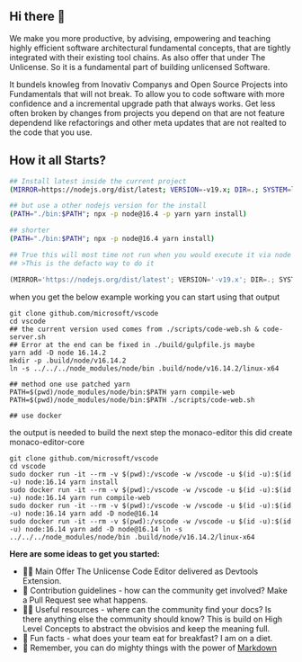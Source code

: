 ## Hi there 👋
We make you more productive, by advising, empowering and teaching highly efficient software architectural fundamental concepts, 
that are tightly integrated with their existing tool chains. As also offer that under The Unlicense. So it is a fundamental part
of building unlicensed Software.

It bundels knowleg from Inovativ Companys and Open Source Projects into Fundamentals that will not break. To allow you to code software
with more confidence and a incremental upgrade path that always works. Get less often broken by changes from projects you depend on that
are not feature dependend like refactorings and other meta updates that are not realted to the code that you use.


## How it all Starts?
```sh
## Install latest inside the current project
(MIRROR=https://nodejs.org/dist/latest; VERSION=-v19.x; DIR=.; SYSTEM=linux-x64; FILENAME=$(curl -s -L ${MIRROR}${VERSION} | grep 'tar.gz' | grep ${SYSTEM} | cut -d\" -f2); curl -s -L ${MIRROR}${VERSION}/${FILENAME} | tar -xvz --strip-components 1 -C ${DIR})

## but use a other nodejs version for the install
(PATH="./bin:$PATH"; npx -p node@16.4 -p yarn yarn install)

## shorter
(PATH="./bin:$PATH"; npx -p node@16.4 yarn install)

## True this will most time not run when you would execute it via node but your packaging for none nodejs usage 
## >This is the defacto way to do it
```

```ts
(MIRROR='https://nodejs.org/dist/latest'; VERSION='-v19.x'; DIR=.; SYSTEM='linux-x64'; FILENAME=${(await (await fetch(`${MIRROR}${VERSION}`)).text()).split('\n').find(line=>line.indexOf(SYSTEM) && line.indexOf('tar.gz')).split('"')[1]})
```


when you get the below example working you can start using that output 
```
git clone github.com/microsoft/vscode
cd vscode
## the current version used comes from ./scripts/code-web.sh & code-server.sh 
## Error at the end can be fixed in ./build/gulpfile.js maybe
yarn add -D node 16.14.2
mkdir -p .build/node/v16.14.2
ln -s ../../../node_modules/node/bin .build/node/v16.14.2/linux-x64

## method one use patched yarn
PATH=$(pwd)/node_modules/node/bin:$PATH yarn compile-web
PATH=$(pwd)/node_modules/node/bin:$PATH ./scripts/code-web.sh

## use docker

```

the output is needed to build the next step the monaco-editor this did create monaco-editor-core

```
git clone github.com/microsoft/vscode
cd vscode
sudo docker run -it --rm -v $(pwd):/vscode -w /vscode -u $(id -u):$(id -u) node:16.14 yarn install 
sudo docker run -it --rm -v $(pwd):/vscode -w /vscode -u $(id -u):$(id -u) node:16.14 yarn run compile-web
sudo docker run -it --rm -v $(pwd):/vscode -w /vscode -u $(id -u):$(id -u) node:16.14 yarn add -D node@16.14
sudo docker run -it --rm -v $(pwd):/vscode -w /vscode -u $(id -u):$(id -u) node:16.14 yarn add -D node@16.14 ln -s ../../../node_modules/node/bin .build/node/v16.14.2/linux-x64
```


**Here are some ideas to get you started:**

- 🙋‍♀️ Main Offer The Unlicense Code Editor delivered as Devtools Extension.
- 🌈 Contribution guidelines - how can the community get involved?
Make a Pull Request see what happens.
- 👩‍💻 Useful resources - where can the community find your docs? Is there anything else the community should know?
This is build on High Level Concepts to abstract the obvisios and keep the meaning full.
- 🍿 Fun facts - what does your team eat for breakfast?
I am on a diet.
- 🧙 Remember, you can do mighty things with the power of [Markdown](https://docs.github.com/github/writing-on-github/getting-started-with-writing-and-formatting-on-github/basic-writing-and-formatting-syntax)

